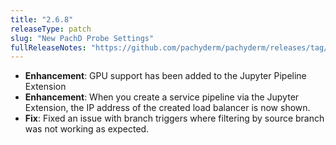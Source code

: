 ```yaml
---
title: "2.6.8"
releaseType: patch 
slug: "New PachD Probe Settings"
fullReleaseNotes: "https://github.com/pachyderm/pachyderm/releases/tag/v2.6.8"
---
```


- **Enhancement**: GPU support has been added to the Jupyter Pipeline Extension
- **Enhancement**: When you create a service pipeline via the Jupyter Extension, the IP address of the created load balancer is now shown. 
- **Fix**: Fixed an issue with branch triggers where filtering by source branch was not working as expected.